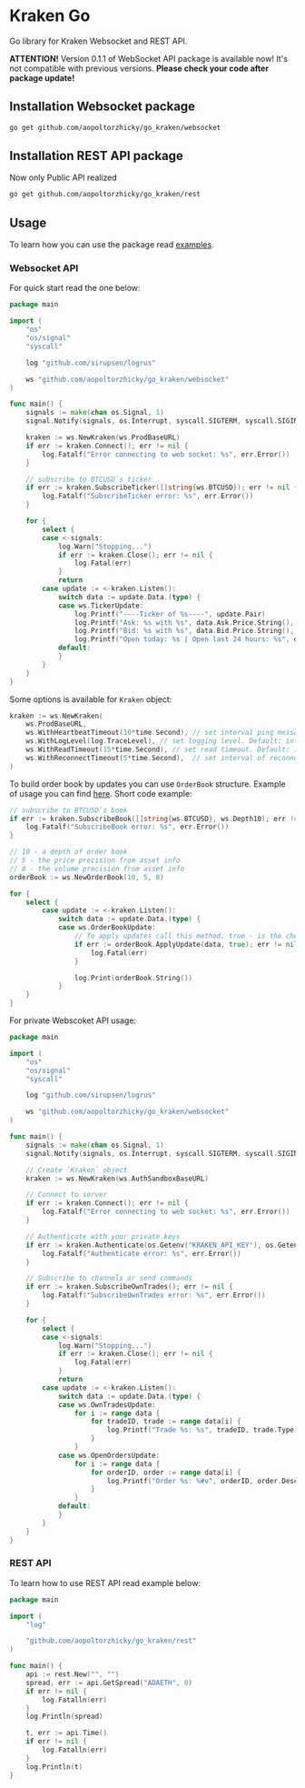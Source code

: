 # Kraken Go
Go library for Kraken Websocket and REST API.

**ATTENTION!** Version 0.1.1 of WebSocket API package is available now! It's not compatible with previous versions. **Please check your code after package update!**

## Installation Websocket package

```bash
go get github.com/aopoltorzhicky/go_kraken/websocket
```

## Installation REST API package

Now only Public API realized

```bash
go get github.com/aopoltorzhicky/go_kraken/rest
```

## Usage

To learn how you can use the package read [examples](examples/).


### Websocket API

For quick start read the one below:

```go
package main

import (
	"os"
	"os/signal"
	"syscall"

	log "github.com/sirupsen/logrus"

	ws "github.com/aopoltorzhicky/go_kraken/websocket"
)

func main() {
	signals := make(chan os.Signal, 1)
	signal.Notify(signals, os.Interrupt, syscall.SIGTERM, syscall.SIGINT)

	kraken := ws.NewKraken(ws.ProdBaseURL)
	if err := kraken.Connect(); err != nil {
		log.Fatalf("Error connecting to web socket: %s", err.Error())
	}

	// subscribe to BTCUSD`s ticker
	if err := kraken.SubscribeTicker([]string{ws.BTCUSD}); err != nil {
		log.Fatalf("SubscribeTicker error: %s", err.Error())
	}

	for {
		select {
		case <-signals:
			log.Warn("Stopping...")
			if err := kraken.Close(); err != nil {
				log.Fatal(err)
			}
			return
		case update := <-kraken.Listen():
			switch data := update.Data.(type) {
			case ws.TickerUpdate:
				log.Printf("----Ticker of %s----", update.Pair)
				log.Printf("Ask: %s with %s", data.Ask.Price.String(), data.Ask.Volume.String())
				log.Printf("Bid: %s with %s", data.Bid.Price.String(), data.Bid.Volume.String())
				log.Printf("Open today: %s | Open last 24 hours: %s", data.Open.Today.String(), data.Open.Last24.String())
			default:
			}
		}
	}
}
```

Some options is available for `Kraken` object:
```go
kraken := ws.NewKraken(
	ws.ProdBaseURL,
	ws.WithHeartbeatTimeout(10*time.Second), // set interval ping message sending. Should be less than read timeout. Default: 10s.
	ws.WithLogLevel(log.TraceLevel), // set logging level. Default: info.
	ws.WithReadTimeout(15*time.Second), // set read timeout. Default: 15s.
	ws.WithReconnectTimeout(5*time.Second),  // set interval of reconnecting after disconnect. Default: 5s.
)
```

To build order book by updates you can use `OrderBook` structure. Example of usage you can find [here](/examples/public_ws/main.go). Short code example:

```go
// subscribe to BTCUSD`s book
if err := kraken.SubscribeBook([]string{ws.BTCUSD}, ws.Depth10); err != nil {
	log.Fatalf("SubscribeBook error: %s", err.Error())
}

// 10 - a depth of order book
// 5 - the price precision from asset info
// 8 - the volume precision from asset info
orderBook := ws.NewOrderBook(10, 5, 8)

for {
	select {
		case update := <-kraken.Listen():
			switch data := update.Data.(type) {
			case ws.OrderBookUpdate:
				// To apply updates call this method. true - is the checksum verification flag
				if err := orderBook.ApplyUpdate(data, true); err != nil {
					log.Fatal(err)
				}

				log.Print(orderBook.String())
			}			
	}
}
```

For private Webscoket API usage:
```go
package main

import (
	"os"
	"os/signal"
	"syscall"

	log "github.com/sirupsen/logrus"

	ws "github.com/aopoltorzhicky/go_kraken/websocket"
)

func main() {
	signals := make(chan os.Signal, 1)
	signal.Notify(signals, os.Interrupt, syscall.SIGTERM, syscall.SIGINT)

	// Create `Kraken` object
	kraken := ws.NewKraken(ws.AuthSandboxBaseURL)

	// Connect to server
	if err := kraken.Connect(); err != nil {
		log.Fatalf("Error connecting to web socket: %s", err.Error())
	}

	// Authenticate with your private keys
	if err := kraken.Authenticate(os.Getenv("KRAKEN_API_KEY"), os.Getenv("KRAKEN_SECRET")); err != nil {
		log.Fatalf("Authenticate error: %s", err.Error())
	}

	// Subscribe to channels or send commands
	if err := kraken.SubscribeOwnTrades(); err != nil {
		log.Fatalf("SubscribeOwnTrades error: %s", err.Error())
	}

	for {
		select {
		case <-signals:
			log.Warn("Stopping...")
			if err := kraken.Close(); err != nil {
				log.Fatal(err)
			}
			return
		case update := <-kraken.Listen():
			switch data := update.Data.(type) {
			case ws.OwnTradesUpdate:
				for i := range data {
					for tradeID, trade := range data[i] {
						log.Printf("Trade %s: %s", tradeID, trade.Type)
					}
				}
			case ws.OpenOrdersUpdate:
				for i := range data {
					for orderID, order := range data[i] {
						log.Printf("Order %s: %#v", orderID, order.Descr)
					}
				}
			default:
			}
		}
	}
}
```

### REST API

To learn how to use REST API read example below:

```go
package main

import (
	"log"

	"github.com/aopoltorzhicky/go_kraken/rest"
)

func main() {
	api := rest.New("", "")
	spread, err := api.GetSpread("ADAETH", 0)
	if err != nil {
		log.Fatalln(err)
	}
	log.Println(spread)

	t, err := api.Time()
	if err != nil {
		log.Fatalln(err)
	}
	log.Println(t)
}

```


